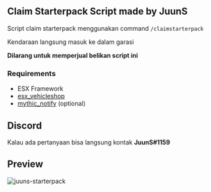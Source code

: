## Claim Starterpack Script made by JuunS

Script claim starterpack menggunakan command `/claimstarterpack`

Kendaraan langsung masuk ke dalam garasi

**Dilarang untuk memperjual belikan script ini**

### Requirements
- ESX Framework
- [esx_vehicleshop](https://github.com/esx-framework/esx_vehicleshop)
- [mythic_notify](https://github.com/FlawwsX/mythic_notify) (optional)

## Discord
Kalau ada pertanyaan bisa langsung kontak **JuunS#1159**

## Preview
![juuns-starterpack](https://i.imgur.com/xDgt17n.png)